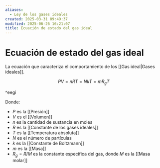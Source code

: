```yaml
---
aliases:
  - Ley de los gases ideales
created: 2025-03-31 09:49:37
modified: 2025-06-26 16:21:07
title: Ecuación de estado del gas ideal
---
```


# Ecuación de estado del gas ideal

La ecuación que caracteriza el comportamiento de los [[Gas ideal|Gases ideales]].

$$
PV =
nRT =
NkT =
m R_g T
$$

^eegi

Donde:

- $P$ es la [[Presión]]
- $V$ es el [[Volumen]]
- $n$ es la cantidad de sustancia en moles
- $R$ es la [[Constante de los gases ideales]]
- $T$ es la [[Temperatura absoluta]]
- $N$ es el número de partículas
- $k$ es la [[Constante de Boltzmann]]
- $m$ es la [[Masa]]
- $R_g = R / M$ es la constante específica del gas, donde $M$ es la [[Masa molar]]
